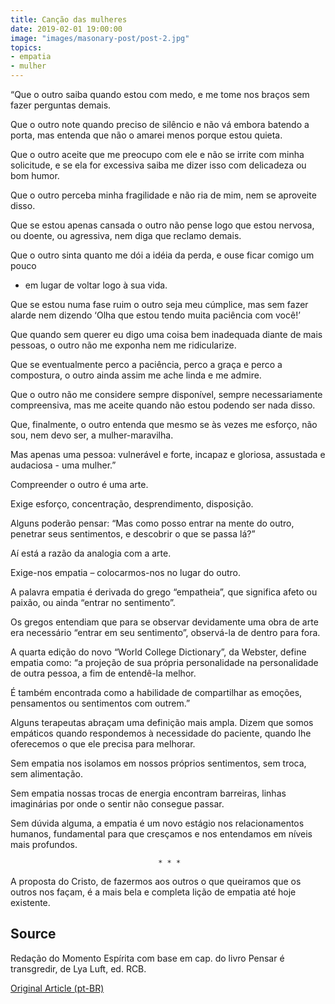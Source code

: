 ```yaml
---
title: Canção das mulheres
date: 2019-02-01 19:00:00
image: "images/masonary-post/post-2.jpg"
topics: 
- empatia
- mulher
---
```


“Que o outro saiba quando estou com medo, e me tome nos braços sem fazer
perguntas demais.

Que o outro note quando preciso de silêncio e não vá embora batendo a porta,
mas entenda que não o amarei menos porque estou quieta.

Que o outro aceite que me preocupo com ele e não se irrite com minha
solicitude, e se ela for excessiva saiba me dizer isso com delicadeza ou bom
humor.

Que o outro perceba minha fragilidade e não ria de mim, nem se aproveite disso.

Que se estou apenas cansada o outro não pense logo que estou nervosa, ou
doente, ou agressiva, nem diga que reclamo demais.

Que o outro sinta quanto me dói a idéia da perda, e ouse ficar comigo um pouco
- em lugar de voltar logo à sua vida.

Que se estou numa fase ruim o outro seja meu cúmplice, mas sem fazer alarde nem
dizendo ‘Olha que estou tendo muita paciência com você!’

Que quando sem querer eu digo uma coisa bem inadequada diante de mais pessoas,
o outro não me exponha nem me ridicularize.

Que se eventualmente perco a paciência, perco a graça e perco a compostura, o
outro ainda assim me ache linda e me admire.

Que o outro não me considere sempre disponível, sempre necessariamente
compreensiva, mas me aceite quando não estou podendo ser nada disso.

Que, finalmente, o outro entenda que mesmo se às vezes me esforço, não sou, nem
devo ser, a mulher-maravilha.

Mas apenas uma pessoa: vulnerável e forte, incapaz e gloriosa, assustada e
audaciosa - uma mulher.”

Compreender o outro é uma arte.

Exige esforço, concentração, desprendimento, disposição.

Alguns poderão pensar: “Mas como posso entrar na mente do outro, penetrar seus
sentimentos, e descobrir o que se passa lá?”

Aí está a razão da analogia com a arte.

Exige-nos empatia – colocarmos-nos no lugar do outro.

A palavra empatia é derivada do grego “empatheia”, que significa afeto ou
paixão, ou ainda “entrar no sentimento”.

Os gregos entendiam que para se observar devidamente uma obra de arte era
necessário “entrar em seu sentimento”, observá-la de dentro para fora.

A quarta edição do novo “World College Dictionary”, da Webster, define empatia
como: “a projeção de sua própria personalidade na personalidade de outra
pessoa, a fim de entendê-la melhor.

É também encontrada como a habilidade de compartilhar as emoções, pensamentos
ou sentimentos com outrem.”

Alguns terapeutas abraçam uma definição mais ampla. Dizem que somos empáticos
quando respondemos à necessidade do paciente, quando lhe oferecemos o que ele
precisa para melhorar.

Sem empatia nos isolamos em nossos próprios sentimentos, sem troca, sem
alimentação.

Sem empatia nossas trocas de energia encontram barreiras, linhas imaginárias
por onde o sentir não consegue passar.

Sem dúvida alguma, a empatia é um novo estágio nos relacionamentos humanos,
fundamental para que cresçamos e nos entendamos em níveis mais profundos.

                                     * * *

A proposta do Cristo, de fazermos aos outros o que queiramos que os outros nos
façam, é a mais bela e completa lição de empatia até hoje existente.

## Source
Redação do Momento Espírita com base em cap.
do livro Pensar é transgredir, de Lya Luft, ed. RCB.


[Original Article (pt-BR)](http://momento.com.br/pt/ler_texto.php?id=1654)
